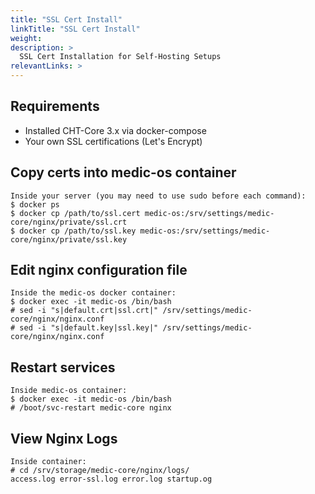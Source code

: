 ```yaml
---
title: "SSL Cert Install"
linkTitle: "SSL Cert Install"
weight: 
description: >
  SSL Cert Installation for Self-Hosting Setups
relevantLinks: > 
---
```



## Requirements
- Installed CHT-Core 3.x via docker-compose
- Your own SSL certifications (Let's Encrypt)

## Copy certs into medic-os container

```
Inside your server (you may need to use sudo before each command):
$ docker ps
$ docker cp /path/to/ssl.cert medic-os:/srv/settings/medic-core/nginx/private/ssl.crt
$ docker cp /path/to/ssl.key medic-os:/srv/settings/medic-core/nginx/private/ssl.key
```

## Edit nginx configuration file
```
Inside the medic-os docker container:
$ docker exec -it medic-os /bin/bash
# sed -i "s|default.crt|ssl.crt|" /srv/settings/medic-core/nginx/nginx.conf
# sed -i "s|default.key|ssl.key|" /srv/settings/medic-core/nginx/nginx.conf
```

## Restart services
```
Inside medic-os container:
$ docker exec -it medic-os /bin/bash
# /boot/svc-restart medic-core nginx
```

## View Nginx Logs
```
Inside container:
# cd /srv/storage/medic-core/nginx/logs/ 
access.log error-ssl.log error.log startup.og
```